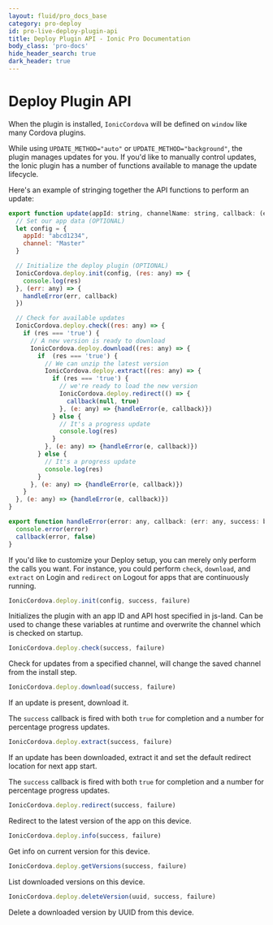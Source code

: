 ```yaml
---
layout: fluid/pro_docs_base
category: pro-deploy
id: pro-live-deploy-plugin-api
title: Deploy Plugin API - Ionic Pro Documentation
body_class: 'pro-docs'
hide_header_search: true
dark_header: true
---
```


# Deploy Plugin API

When the plugin is installed, `IonicCordova` will be defined on `window` like many Cordova plugins.

While using `UPDATE_METHOD="auto"` or `UPDATE_METHOD="background"`, the plugin manages updates for you. If you'd like to manually control updates, the Ionic plugin has a number of functions available to manage the update lifecycle.

Here's an example of stringing together the API functions to perform an update:

```js
export function update(appId: string, channelName: string, callback: (err: any, success: boolean) => void) {
  // Set our app data (OPTIONAL)
  let config = {
    appId: "abcd1234",
    channel: "Master"
  }

  // Initialize the deploy plugin (OPTIONAL)
  IonicCordova.deploy.init(config, (res: any) => {
    console.log(res)
  }, (err: any) => {
    handleError(err, callback)
  })

  // Check for available updates
  IonicCordova.deploy.check((res: any) => {
    if (res === 'true') {
      // A new version is ready to download
      IonicCordova.deploy.download((res: any) => {
        if  (res === 'true') {
          // We can unzip the latest version
          IonicCordova.deploy.extract((res: any) => {
            if (res === 'true') {
              // we're ready to load the new version
              IonicCordova.deploy.redirect(() => {
                callback(null, true)
              }, (e: any) => {handleError(e, callback)})
            } else {
              // It's a progress update
              console.log(res)
            }
          }, (e: any) => {handleError(e, callback)})
        } else {
          // It's a progress update
          console.log(res)
        }
      }, (e: any) => {handleError(e, callback)})
    }
  }, (e: any) => {handleError(e, callback)})
}

export function handleError(error: any, callback: (err: any, success: boolean) => void) {
  console.error(error)
  callback(error, false)
}
```

If you'd like to customize your Deploy setup, you can merely only perform the calls you want. For instance, you could perform `check`, `download`, and `extract` on Login and `redirect` on Logout for apps that are continuously running.

```js
IonicCordova.deploy.init(config, success, failure)
```

Initializes the plugin with an app ID and API host specified in js-land.  Can be used to change these variables at runtime and overwrite the channel which is checked on startup.

```js
IonicCordova.deploy.check(success, failure)
```

Check for updates from a specified channel, will change the saved channel from the install step.

```js
IonicCordova.deploy.download(success, failure)
```

If an update is present, download it.

The `success` callback is fired with both `true` for completion and a number for percentage progress updates.

```js
IonicCordova.deploy.extract(success, failure)
```

If an update has been downloaded, extract it and set the default redirect location for next app start.

The `success` callback is fired with both `true` for completion and a number for percentage progress updates.

```js
IonicCordova.deploy.redirect(success, failure)
```

Redirect to the latest version of the app on this device.

```js
IonicCordova.deploy.info(success, failure)
```

Get info on current version for this device.

```js
IonicCordova.deploy.getVersions(success, failure)
```

List downloaded versions on this device.

```js
IonicCordova.deploy.deleteVersion(uuid, success, failure)
```

Delete a downloaded version by UUID from this device.
